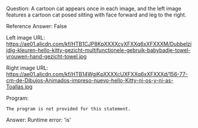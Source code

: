 Question: A cartoon cat appears once in each image, and the left image features a cartoon cat posed sitting with face forward and leg to the right.

Reference Answer: False

Left image URL: https://ae01.alicdn.com/kf/HTB1CJP8KpXXXXcyXFXXq6xXFXXXM/Dubbelzijdig-kleuren-hello-kitty-gezicht-multifunctionele-gebruik-babybadje-towel-vrouwen-hand-gezicht-towel.jpg

Right image URL: https://ae01.alicdn.com/kf/HTB14WgjKpXXXXcUXFXXq6xXFXXXd/156-77-cm-de-Dibujos-Animados-impreso-nuevo-hello-Kitty-ni-os-y-ni-as-Toallas.jpg

Program:

```
The program is not provided for this statement.
```
Answer: Runtime error: 'is'

